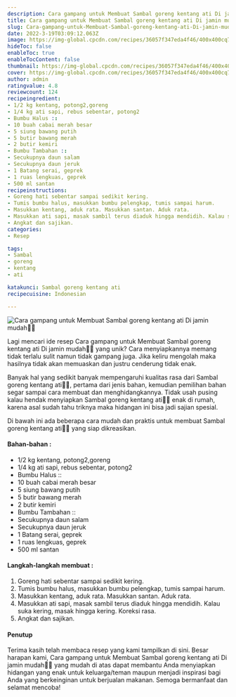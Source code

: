 ```yaml
---
description: Cara gampang untuk Membuat Sambal goreng kentang ati Di jamin mudah"
title: Cara gampang untuk Membuat Sambal goreng kentang ati Di jamin mudah
slug: Cara-gampang-untuk-Membuat-Sambal-goreng-kentang-ati-Di-jamin-mudah
date: 2022-3-19T03:09:12.063Z
image: https://img-global.cpcdn.com/recipes/36057f347eda4f46/400x400cq70/photo.jpg
hideToc: false
enableToc: true
enableTocContent: false
thumbnail: https://img-global.cpcdn.com/recipes/36057f347eda4f46/400x400cq70/photo.jpg
cover: https://img-global.cpcdn.com/recipes/36057f347eda4f46/400x400cq70/photo.jpg
author: admin
ratingvalue: 4.8
reviewcount: 124
recipeingredient:
- 1/2 kg kentang, potong2,goreng
- 1/4 kg ati sapi, rebus sebentar, potong2
- Bumbu Halus ::
- 10 buah cabai merah besar
- 5 siung bawang putih
- 5 butir bawang merah
- 2 butir kemiri
- Bumbu Tambahan ::
- Secukupnya daun salam
- Secukupnya daun jeruk
- 1 Batang serai, geprek
- 1 ruas lengkuas, geprek
- 500 ml santan
recipeinstructions:
- Goreng hati sebentar sampai sedikit kering.
- Tumis bumbu halus, masukkan bumbu pelengkap, tumis sampai harum.
- Masukkan kentang, aduk rata. Masukkan santan. Aduk rata.
- Masukkan ati sapi, masak sambil terus diaduk hingga mendidih. Kalau suka kering, masak hingga kering. Koreksi rasa.
- Angkat dan sajikan.
categories:
- Resep

tags:
- Sambal
- goreng
- kentang
- ati

katakunci: Sambal goreng kentang ati
recipecuisine: Indonesian

---
```


![Cara gampang untuk Membuat Sambal goreng kentang ati Di jamin mudah👩‍🍳](https://img-global.cpcdn.com/recipes/36057f347eda4f46/400x400cq70/photo.jpg)

Lagi mencari ide resep Cara gampang untuk Membuat Sambal goreng kentang ati Di jamin mudah👩‍🍳 yang unik? Cara menyiapkannya memang tidak terlalu sulit namun tidak gampang juga. Jika keliru mengolah maka hasilnya tidak akan memuaskan dan justru cenderung tidak enak.

Banyak hal yang sedikit banyak mempengaruhi kualitas rasa dari Sambal goreng kentang ati👩‍🍳, pertama dari jenis bahan, kemudian pemilihan bahan segar sampai cara membuat dan menghidangkannya. Tidak usah pusing kalau hendak menyiapkan Sambal goreng kentang ati👩‍🍳 enak di rumah, karena asal sudah tahu triknya maka hidangan ini bisa jadi sajian spesial.

Di bawah ini ada beberapa cara mudah dan praktis untuk membuat Sambal goreng kentang ati👩‍🍳 yang siap dikreasikan.

<!--inarticleads1-->

#### Bahan-bahan :

- 1/2 kg kentang, potong2,goreng
- 1/4 kg ati sapi, rebus sebentar, potong2
- Bumbu Halus ::
- 10 buah cabai merah besar
- 5 siung bawang putih
- 5 butir bawang merah
- 2 butir kemiri
- Bumbu Tambahan ::
- Secukupnya daun salam
- Secukupnya daun jeruk
- 1 Batang serai, geprek
- 1 ruas lengkuas, geprek
- 500 ml santan

<!--inarticleads2-->

#### Langkah-langkah membuat :

1. Goreng hati sebentar sampai sedikit kering.
1. Tumis bumbu halus, masukkan bumbu pelengkap, tumis sampai harum.
1. Masukkan kentang, aduk rata. Masukkan santan. Aduk rata.
1. Masukkan ati sapi, masak sambil terus diaduk hingga mendidih. Kalau suka kering, masak hingga kering. Koreksi rasa.
1. Angkat dan sajikan.

#### Penutup

Terima kasih telah membaca resep yang kami tampilkan di sini. Besar harapan kami, Cara gampang untuk Membuat Sambal goreng kentang ati Di jamin mudah👩‍🍳 yang mudah di atas dapat membantu Anda menyiapkan hidangan yang enak untuk keluarga/teman maupun menjadi inspirasi bagi Anda yang berkeinginan untuk berjualan makanan. Semoga bermanfaat dan selamat mencoba!